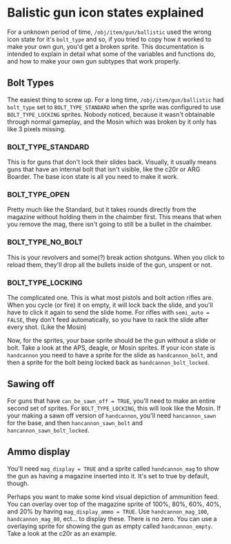 # Balistic gun icon states explained


For a unknown period of time, `/obj/item/gun/ballistic` used the wrong icon state for it's `bolt_type` and so, if you tried to copy how it worked to make your own gun, you'd get a broken sprite.  This documentation is intended to explain in detail what some of the variables and functions do, and how to make your own gun subtypes that work properly.

## Bolt Types
The easiest thing to screw up.  For a long time, `/obj/item/gun/ballistic` had `bolt_type` set to `BOLT_TYPE_STANDARD` when the sprite was configured to use `BOLT_TYPE_LOCKING` sprites.  Nobody noticed, because it wasn't obtainable through normal gameplay, and the Mosin which was broken by it only has like 3 pixels missing.


### BOLT_TYPE_STANDARD
This is for guns that don't lock their slides back.  Visually, it usually means guns that have an internal bolt that isn't visible, like the c20r or ARG Boarder.  The base icon state is all you need to make it work.

### BOLT_TYPE_OPEN
Pretty much like the Standard, but it takes rounds directly from the magazine without holding them in the chaimber first.  This means that when you remove the mag, there isn't going to still be a bullet in the chaimber.

### BOLT_TYPE_NO_BOLT
This is your revolvers and some(?) break action shotguns.  When you click to reload them, they'll drop all the bullets inside of the gun, unspent or not.

### BOLT_TYPE_LOCKING
The complicated one.  This is what most pistols and bolt action rifles are.  When you cycle (or fire) it on empty, it will lock back the slide, and you'll have to click it again to send the slide home.  For rifles with `semi_auto = FALSE`, they don't feed automatically, so you have to rack the slide after every shot.  (Like the Mosin)

Now, for the sprites, your base sprite should be the gun without a slide or bolt.  Take a look at the APS, deagle, or Mosin sprites.  If your icon state is `handcannon` you need to have a sprite for the slide as `handcannon_bolt`, and then a sprite for the bolt being locked back as `handcannon_bolt_locked`.

## Sawing off
For guns that have `can_be_sawn_off = TRUE`, you'll need to make an entire second set of sprites.  For `BOLT_TYPE_LOCKING`, this will look like the Mosin.  If your making a sawn off version of `handcannon`, you'll need `hancannon_sawn` for the base, and then `hancannon_sawn_bolt` and `hancannon_sawn_bolt_locked`.

## Ammo display
You'll need `mag_display = TRUE` and a sprite called `handcannon_mag` to show the gun as having a magazine inserted into it.  It's set to true by default, though.

Perhaps you want to make some kind visual depiction of ammunition feed.  You can overlay over top of the magazine sprite of 100%, 80%, 60%, 40%, and 20% by having `mag_display_ammo = TRUE`.  Use `handcannon_mag_100`, `handcannon_mag_80`, ect... to display these.    There is no zero.  You can use a overlaying sprite for showing the gun as empty called `handcannon_empty`.  Take a look at the c20r as an example.


